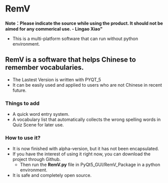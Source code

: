 # RemV
**Note：Please indicate the source while using the product. It should not be aimed for any commerical use. - Lingao Xiao"**
- This is a multi-platform software that can run without python environment.
## RemV is a software that helps Chinese to remember vocabularies.
- The Lastest Version is written with PYQT_5
- It can be easily used and applied to users who are not Chinese in recent future. 
### Things to add
- A quick word entry system.
- A vocabulary list that automatically collects the wrong spelling words in Quiz Scene for later use.
### How to use it?
- It is now finished with alpha-version, but it has not been encapsulated. 
- If you have the interest of using it right now, you can download the project through Github.
  - Then run the **RemV.py** file in PyQt5_GUI/RemV_Package in a python environment.
- It is safe and completely open source. 
